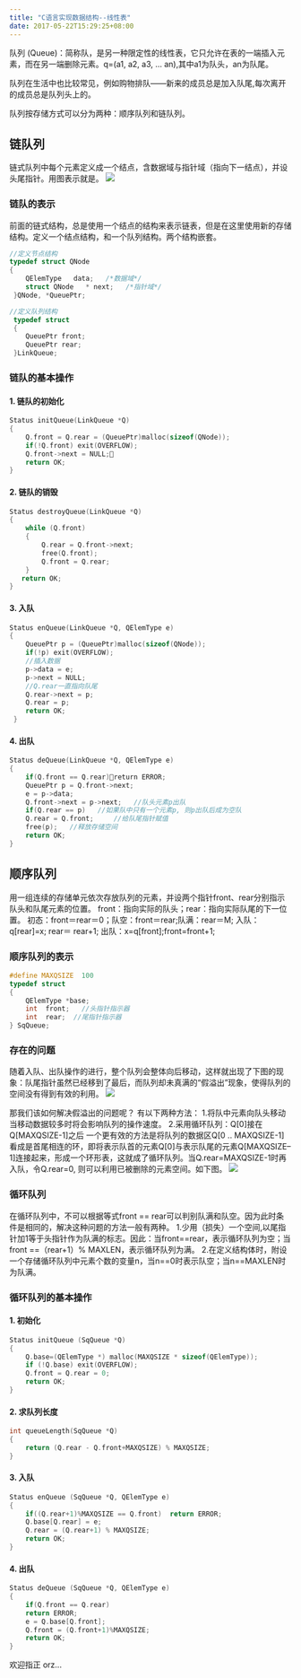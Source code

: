 ```yaml
---
title: "C语言实现数据结构--线性表"
date: 2017-05-22T15:29:25+08:00
---
```

队列 (Queue)：简称队，是另一种限定性的线性表，它只允许在表的一端插入元素，而在另一端删除元素。q=(a1, a2, a3, … an),其中a1为队头，an为队尾。

队列在生活中也比较常见，例如购物排队——新来的成员总是加入队尾,每次离开的成员总是队列头上的。

队列按存储方式可以分为两种：顺序队列和链队列。
<!--more-->
## 链队列
链式队列中每个元素定义成一个结点，含数据域与指针域（指向下一结点），并设头尾指针。用图表示就是。
![](http://ojzeprg7w.bkt.clouddn.com/%E9%98%9F%E5%88%9711_%E7%9C%8B%E5%9B%BE%E7%8E%8B.png)

### 链队的表示
前面的链式结构，总是使用一个结点的结构来表示链表，但是在这里使用新的存储结构。定义一个结点结构，和一个队列结构。两个结构嵌套。
```C
//定义节点结构
typedef struct QNode
{
    QElemType   data;   /*数据域*/
    struct QNode   * next;   /*指针域*/
 }QNode, *QueuePtr;

//定义队列结构
 typedef struct
 {
    QueuePtr front;
    QueuePtr rear;
 }LinkQueue;
```
### 链队的基本操作

#### 1. 链队的初始化
```C
Status initQueue(LinkQueue *Q)
{
    Q.front = Q.rear = (QueuePtr)malloc(sizeof(QNode));
    if(!Q.front) exit(OVERFLOW);
    Q.front->next = NULL;
    return OK;
}
```
#### 2. 链队的销毁
```C
Status destroyQueue(LinkQueue *Q)
{
    while (Q.front)
    {
        Q.rear = Q.front->next;
        free(Q.front);
        Q.front = Q.rear;
    }
   return OK;
}
```

#### 3. 入队
```C
Status enQueue(LinkQueue *Q, QElemType e)
{
    QueuePtr p = (QueuePtr)malloc(sizeof(QNode));
    if(!p) exit(OVERFLOW);
    //插入数据
    p->data = e;
    p->next = NULL;
    //Q.rear一直指向队尾
    Q.rear->next = p;
    Q.rear = p;
    return OK;
 }

```
#### 4. 出队

```C
Status deQueue(LinkQueue *Q, QElemType e)
{
    if(Q.front == Q.rear)return ERROR;
    QueuePtr p = Q.front->next;
    e = p->data;
    Q.front->next = p->next;   //队头元素p出队
    if(Q.rear == p)   //如果队中只有一个元素p, 则p出队后成为空队
    Q.rear = Q.front;     //给队尾指针赋值
    free(p);   //释放存储空间
    return OK;
}
```

## 顺序队列
用一组连续的存储单元依次存放队列的元素，并设两个指针front、rear分别指示队头和队尾元素的位置。
front：指向实际的队头；rear：指向实际队尾的下一位置。
初态：front＝rear＝0；队空：front＝rear;队满：rear＝M;
入队：q[rear]=x; rear＝ rear+1; 出队：x=q[front];front=front+1;

### 顺序队列的表示

```C
#define MAXQSIZE  100
typedef struct
{
    QElemType *base;
    int  front;   //头指针指示器
    int  rear;  //尾指针指示器
} SqQueue;

```

### 存在的问题

随着入队、出队操作的进行，整个队列会整体向后移动，这样就出现了下图的现象：队尾指针虽然已经移到了最后，而队列却未真满的“假溢出”现象，使得队列的空间没有得到有效的利用。
![](http://ojzeprg7w.bkt.clouddn.com/%E9%98%9F%E5%88%972.png)

那我们该如何解决假溢出的问题呢？
有以下两种方法：
1.将队中元素向队头移动
当移动数据较多时将会影响队列的操作速度。
2.采用循环队列：Q[0]接在Q[MAXQSIZE-1]之后
一个更有效的方法是将队列的数据区Q[0 .. MAXQSIZE-1]看成是首尾相连的环，即将表示队首的元素Q[0]与表示队尾的元素Q[MAXQSIZE–1]连接起来，形成一个环形表，这就成了循环队列。当Q.rear=MAXQSIZE-1时再入队，令Q.rear=0, 则可以利用已被删除的元素空间。如下图。
![](http://ojzeprg7w.bkt.clouddn.com/%E9%98%9F%E5%88%973.JPG)

### 循环队列
在循环队列中，不可以根据等式front == rear可以判别队满和队空。因为此时条件是相同的，解决这种问题的方法一般有两种。
1.少用（损失）一个空间,以尾指针加1等于头指针作为队满的标志。因此：当front==rear，表示循环队列为空；当front ==（rear+1）% MAXLEN，表示循环队列为满。
2.在定义结构体时，附设一个存储循环队列中元素个数的变量n，当n==0时表示队空；当n==MAXLEN时为队满。

### 循环队列的基本操作

#### 1. 初始化

```C
Status initQueue (SqQueue *Q)
{
    Q.base=(QElemType *) malloc(MAXQSIZE * sizeof(QElemType));
    if (!Q.base) exit(OVERFLOW);
    Q.front = Q.rear = 0;
    return OK;
}

```

#### 2. 求队列长度
```C
int queueLength(SqQueue *Q)
{
    return (Q.rear - Q.front+MAXQSIZE) % MAXQSIZE;
}

```

#### 3. 入队
```C
Status enQueue (SqQueue *Q, QElemType e)
{
    if((Q.rear+1)%MAXQSIZE == Q.front)  return ERROR;
    Q.base[Q.rear] = e;
    Q.rear = (Q.rear+1) % MAXQSIZE;
    return OK;
}
```

#### 4. 出队
```C
Status deQueue (SqQueue *Q, QElemType e)
{
    if(Q.front == Q.rear)
    return ERROR;
    e = Q.base[Q.front];
    Q.front = (Q.front+1)%MAXQSIZE;
    return OK;
}
```
欢迎指正 orz... 
